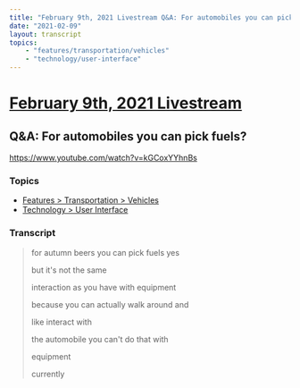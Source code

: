 ```yaml
---
title: "February 9th, 2021 Livestream Q&A: For automobiles you can pick fuels?"
date: "2021-02-09"
layout: transcript
topics:
    - "features/transportation/vehicles"
    - "technology/user-interface"
---
```

# [February 9th, 2021 Livestream](../2021-02-09.md)
## Q&A: For automobiles you can pick fuels?
https://www.youtube.com/watch?v=kGCoxYYhnBs

### Topics
* [Features > Transportation > Vehicles](../topics/features/transportation/vehicles.md)
* [Technology > User Interface](../topics/technology/user-interface.md)

### Transcript

> for autumn beers you can pick fuels yes
>
> but it's not the same
>
> interaction as you have with equipment
>
> because you can actually walk around and
>
> like interact with
>
> the automobile you can't do that with
>
> equipment
>
> currently
